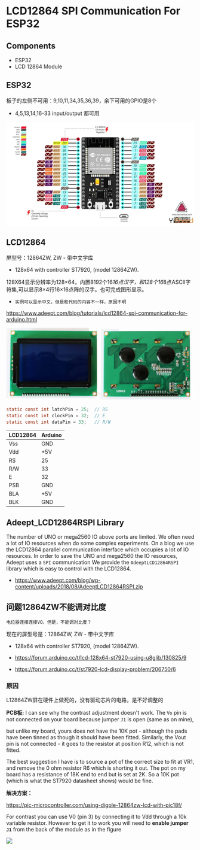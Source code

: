 # LCD12864 SPI Communication For ESP32


## Components

*  ESP32
* LCD 12864 Module

##  ESP32
板子的左侧不可用：9,10,11,34,35,36,39，余下可用的GPIO是8个
* 4,5,13,14,16-33 input/output 都可用

![](img/esp32_pinout.jpg)

## LCD12864 

屏型号：12864ZW, ZW - 带中文字库
* 128x64 with controller ST7920, (model 12864ZW).

128X64显示分辨率为128×64，内置8192个16*16点汉字，和128个16*8点ASCII字符集,可以显示8×4行16×16点阵的汉字。也可完成图形显示。

* `实例可以显示中文，但是和代码的内容不一样，原因不明`

https://www.adeept.com/blog/tutorials/lcd12864-spi-communication-for-arduino.html


![](img/12864/12864.jpg)


```c
static const int latchPin = 25;  // RS
static const int clockPin = 32;  // E
static const int dataPin = 33;   // R/W
```

| LCD12864 | Arduino  |
|----------|----------|
|  Vss	   |  GND     |
|  Vdd	   |  +5V     |
|  RS	     |  25       |   
|  R/W	   |  33	      | 
|  E       |	32       |
|  PSB     |	GND     |
|  BLA     |	+5V     |
|  BLK     |	GND     |


## Adeept_LCD12864RSPI Library 

The number of  UNO or mega2560 IO above ports are limited. We often need a lot of IO resources when do some complex experiments. On a blog we use the LCD12864 parallel communication interface which  occupies a lot of IO resources. In order to save the UNO and mega2560 the IO resources, Adeept uses a `SPI` communication
We provide the `AdeeptLCD12864RSPI` library which is easy to control with the LCD12864.

* https://www.adeept.com/blog/wp-content/uploads/2018/08/AdeeptLCD12864RSPI.zip

## 问题12864ZW不能调对比度

`电位器连接连接VO，但是，不能调对比度？`

现在的屏型号是：12864ZW, ZW - 带中文字库

* 128x64 with controller ST7920, (model 12864ZW).

* https://forum.arduino.cc/t/lcd-128x64-st7920-using-u8glib/130825/9

* https://forum.arduino.cc/t/st7920-lcd-display-problem/206750/6

### 原因

 L12864ZW屏在硬件上做死的，没有驱动芯片的电路，是不好调整的

**PCB板:** I can see why the contrast adjustment doesn't work. The `Vo` pin is not connected on your board because jumper `J1` is open (same as on mine), 

but unlike my board, yours does not have the 10K pot - although the pads have been tinned as though it should have been fitted.
Similarly, the Vout pin is not connected - it goes to the resistor at position R12, which is not fitted.

The best suggestion I have is to source a pot of the correct size to fit at VR1, and remove the 0 ohm resistor R6 which is shorting it out.
The pot on my board has a resistance of 18K end to end but is set at 2K. So a 10K pot (which is what the ST7920 datasheet shows) would be fine.

**解决方案：**

https://pic-microcontroller.com/using-digole-12864zw-lcd-with-pic18f/

For contrast you can use V0 (pin 3) by connecting it to Vdd through a 10k variable resistor. However to get it to work you will need to **enable jumper `J1`** from the back of the module as in the figure

![](img/components/12864/Using-Digole-12864ZW-LCD-with-PIC18F.jpg)

